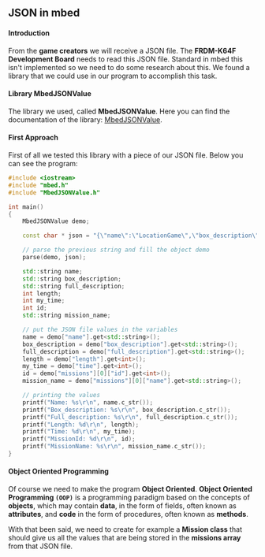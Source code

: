 ## JSON in mbed

#### Introduction

From the **game creators** we will receive a JSON file. The **FRDM-K64F Development Board** needs to read this JSON file. Standard in mbed this isn't implemented so we need to do some research about this. We found a library that we could use in our program to accomplish this task.

#### Library MbedJSONValue

The library we used, called **MbedJSONValue**. Here you can find the documentation of the library: [MbedJSONValue](https://developer.mbed.org/users/samux/code/MbedJSONValue/docs/tip/classMbedJSONValue.html).

#### First Approach

First of all we tested this library with a piece of our JSON file. Below you can see the program:

```cpp
#include <iostream>
#include "mbed.h"
#include "MbedJSONValue.h"

int main()
{
    MbedJSONValue demo;

    const char * json = "{\"name\":\"LocationGame\",\"box_description\":\"Go to locations.\",\"full_description\":\"Whilst bringing the rebels to the imperial prison, your stardestroyer got shot. Retrieve the lost communicator parts to contact an extraction team\",\"length\":3000,\"time\":120,\"missions\":[{\"id\":1,\"name\":\"GotoLocation\",\"description\":\"The first part is at the entrance of Kinepolis\",\"locations\":[{\"lat\":51.223142,\"long\":2.896536,\"radius\":20.3}]},{\"id\":2,\"name\":\"GotoLocation\",\"description\":\"The next one is at the Spar\",\"locations\":[{\"lat\":51.222359,\"long\":2.892109,\"radius\":15.5}]}]}";

    // parse the previous string and fill the object demo
    parse(demo, json);

    std::string name;
    std::string box_description;
    std::string full_description;
    int length;
    int my_time;
    int id;
    std::string mission_name;

    // put the JSON file values in the variables
    name = demo["name"].get<std::string>();
    box_description = demo["box_description"].get<std::string>();
    full_description = demo["full_description"].get<std::string>();
    length = demo["length"].get<int>();
    my_time = demo["time"].get<int>();
    id = demo["missions"][0]["id"].get<int>();
    mission_name = demo["missions"][0]["name"].get<std::string>();

    // printing the values
    printf("Name: %s\r\n", name.c_str());
    printf("Box_description: %s\r\n", box_description.c_str());
    printf("Full_description: %s\r\n", full_description.c_str());
    printf("Length: %d\r\n", length);
    printf("Time: %d\r\n", my_time);
    printf("MissionId: %d\r\n", id);
    printf("MissionName: %s\r\n", mission_name.c_str());
}
```

#### Object Oriented Programming

Of course we need to make the program **Object Oriented**. **Object Oriented Programming `(OOP)`** is a programming paradigm based on the concepts of **objects**, which may contain **data**, in the form of fields, often known as **attributes**, and **code** in the form of procedures, often known as **methods**.

With that been said, we need to create for example a **Mission class** that should give us all the values that are being stored in the **missions array** from that JSON file.